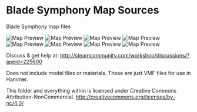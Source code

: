 Blade Symphony Map Sources
============

Blade Symphony map files

![Map Preview](http://i.imgur.com/iK4zhwWl.jpg)
![Map Preview](http://i.imgur.com/MXq1Zkjl.jpg)
![Map Preview](http://i.imgur.com/3sotpGml.jpg)
![Map Preview](http://i.imgur.com/2arLNAwl.jpg)
![Map Preview](http://i.imgur.com/sYCZ6D7l.jpg)
![Map Preview](http://i.imgur.com/i2jlH6Ll.jpg)
![Map Preview](http://i.imgur.com/2UQFcXol.jpg)
![Map Preview](http://i.imgur.com/jYWLYdkl.jpg)


Discuss & get help at:
http://steamcommunity.com/workshop/discussions/?appid=225600

Does not include model files or materials. These are just VMF files for use in Hammer.

This folder and everything within is licensed under Creative Commons Attribution-NonCommercial.
http://creativecommons.org/licenses/by-nc/4.0/